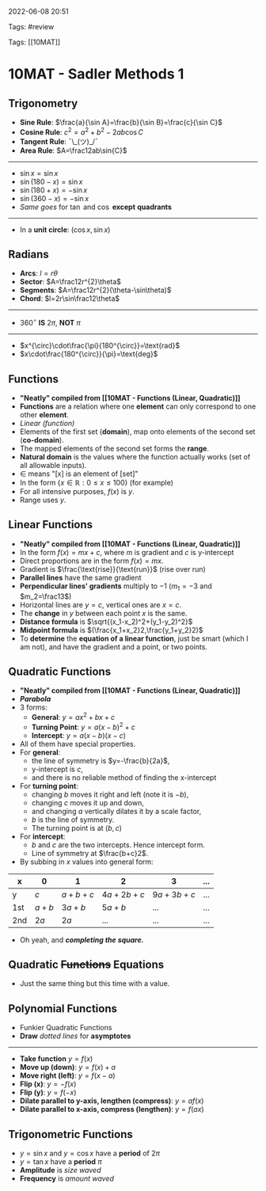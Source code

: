 2022-06-08 20:51

Tags: #review

Tags: [[10MAT]]

# 10MAT - Sadler Methods 1
## Trigonometry
- **Sine Rule**: $\frac{a}{\sin A}=\frac{b}{\sin B}=\frac{c}{\sin C}$
- **Cosine Rule**: $c^{2}=a^{2}+b^{2}-2ab\cos{C}$
- **Tangent Rule**: ¯\\_(ツ)\_/¯
- **Area Rule**: $A=\frac12ab\sin{C}$
---
- $\sin x=\sin x$
- $\sin(180-x)=\sin x$
- $\sin(180+x)=-\sin x$
- $\sin(360-x)=-\sin x$
- *Same goes* for $\tan$ and $\cos$ **except** **quadrants**
---
- In a **unit circle**: $(\cos x,\sin x)$
## Radians
- **Arcs**: $l=r\theta$
- **Sector**: $A=\frac12r^{2}\theta$
- **Segments**: $A=\frac12r^{2}(\theta-\sin\theta)$
- **Chord**: $l=2r\sin\frac12\theta$
---
- $360^{\circ}$ **IS** $2\pi$, **NOT** $\pi$
---
- $x^{\circ}\cdot\frac{\pi}{180^{\circ}}=\text{rad}$
- $x\cdot\frac{180^{\circ}}{\pi}=\text{deg}$
## Functions
- **"Neatly" compiled from [[10MAT - Functions (Linear, Quadratic)]]**
- **Functions** are a relation where one **element** can only correspond to one other **element**.
- *Linear (function)*
- Elements of the first set (**domain**), map onto elements of the second set (**co-domain**). 
- The mapped elements of the second set forms the **range**.
- **Natural domain** is the values where the function actually works (set of all allowable inputs).
- $\in$ means "[x] is an element of [set]"
- In the form $\{x\in\mathbb{R}:0\leq{x}\leq100\}$ (for example)
- For all intensive purposes, $f(x)$ is $y$.
- Range uses $y$.
## Linear Functions
- **"Neatly" compiled from [[10MAT - Functions (Linear, Quadratic)]]**
- In the form $f(x)=mx+c$, where $m$ is gradient and $c$ is y-intercept
- Direct proportions are in the form $f(x)=mx$.
- Gradient is $\frac{\text{rise}}{\text{run}}$ (rise over run)
- **Parallel lines** have the same gradient
- **Perpendicular lines' gradients** multiply to $-1$ ($m_1=-3$ and $m_2=\frac13$)
- Horizontal lines are $y=c$, vertical ones are $x=c$.
- The **change** in $y$ between each point $x$ is the same.
- **Distance formula** is $\sqrt{(x_1-x_2)^2+(y_1-y_2)^2}$
- **Midpoint formula** is $(\frac{x_1+x_2}2,\frac{y_1+y_2}2)$
- To **determine** the **equation of a linear function**, just be smart (which I am not), and have the gradient and a point, or two points.
## Quadratic Functions
- **"Neatly" compiled from [[10MAT - Functions (Linear, Quadratic)]]**
- ***Parabola***
- 3 forms:
	- **General**: $y=ax^2+bx+c$
	- **Turning Point**: $y=a(x-b)^2+c$
	- **Intercept**: $y=a(x-b)(x-c)$
- All of them have special properties.
- For **general**: 
	- the line of symmetry is $y=-\frac{b}{2a}$, 
	- y-intercept is $c$, 
	- and there is no reliable method of finding the x-intercept
- For **turning point**: 
	- changing $b$ moves it right and left (note it is $-b$), 
	- changing $c$ moves it up and down,
	- and changing $a$ vertically dilates it by a scale factor, 
	- $b$ is the line of symmetry. 
	- The turning point is at $(b,c)$
- For **intercept**:
	- $b$ and $c$ are the two intercepts. Hence intercept form.
	- Line of symmetry at $\frac{b+c}2$.
- By subbing in $x$ values into general form:

| x   | 0     | 1       | 2         | 3         | ... |
| --- | ----- | ------- | --------- | --------- | --- |
| y   | $c$   | $a+b+c$ | $4a+2b+c$ | $9a+3b+c$ | ... |
| 1st | $a+b$ | $3a+b$  | $5a+b$    | ...       | ... |
| 2nd | $2a$  | $2a$    | ...       | ...       | ... |
- Oh yeah, and ***completing the square.***
## Quadratic ~~Functions~~ Equations
- Just the same thing but this time with a value.
## Polynomial Functions
- Funkier Quadratic Functions
- **Draw** *dotted lines* for **asymptotes**
---
- **Take function** $y=f(x)$
- **Move up (down)**: $y=f(x)+a$
- **Move right (left)**: $y=f(x-a)$
- **Flip (x)**: $y=-f(x)$
- **Flip (y)**: $y=f(-x)$
- **Dilate parallel to y-axis, lengthen (compress)**: $y=af(x)$
- **Dilate parallel to x-axis, compress (lengthen)**: $y=f(ax)$
## Trigonometric Functions
- $y=\sin x$ and $y=\cos x$ have a **period** of $2\pi$
- $y=\tan x$ have a **period** $\pi$
- **Amplitude** is *size waved*
- **Frequency** is *amount waved*
